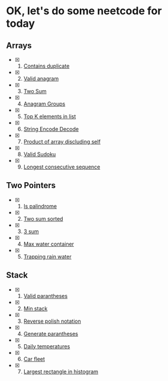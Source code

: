 # OK, let's do some neetcode for today

## Arrays
- [x] 1. [Contains duplicate](https://github.com/asharapat/nitkod/blob/master/arrays/contains_duplicate.txt)
- [x] 2. [Valid anagram](https://github.com/asharapat/nitkod/blob/master/arrays/valid_anagram.txt)
- [x] 3. [Two Sum](https://github.com/asharapat/nitkod/blob/master/arrays/two_sum.txt)
- [x] 4. [Anagram Groups](https://github.com/asharapat/nitkod/blob/master/arrays/anagram_groups.txt)
- [x] 5. [Top K elements in list](https://github.com/asharapat/nitkod/blob/master/arrays/top_k_elements_in_list.txt)
- [x] 6. [String Encode Decode](https://github.com/asharapat/nitkod/blob/master/arrays/string_encode_decode.txt)
- [x] 7. [Product of array discluding self](https://github.com/asharapat/nitkod/blob/master/arrays/product_of_array_discluding_self.txt)
- [x] 8. [Valid Sudoku](https://github.com/asharapat/nitkod/blob/master/arrays/valid_sudoku.txt)
- [x] 9. [Longest consecutive sequence](https://github.com/asharapat/nitkod/blob/master/arrays/longest_consecutive_sequence.txt)

## Two Pointers
- [x] 1. [Is palindrome](https://github.com/asharapat/nitkod/blob/master/two_pointers/is_palindrome.txt)
- [x] 2. [Two sum sorted](https://github.com/asharapat/nitkod/blob/master/two_pointers/two_sum_sorted_array.txt)
- [x] 3. [3 sum](https://github.com/asharapat/nitkod/blob/master/two_pointers/3sum.txt)
- [x] 4. [Max water container](https://github.com/asharapat/nitkod/blob/master/two_pointers/max_water_container.txt)
- [x] 5. [Trapping rain water](https://github.com/asharapat/nitkod/blob/master/two_pointers/trapping_rain_water.txt)

## Stack
- [x] 1. [Valid parantheses](https://github.com/asharapat/nitkod/blob/master/stack/valid_parantheses.txt)
- [x] 2. [Min stack](https://github.com/asharapat/nitkod/blob/master/stack/min_stack.txt)
- [x] 3. [Reverse polish notation](https://github.com/asharapat/nitkod/blob/master/stack/reverse_polish_notation.txt)
- [x] 4. [Generate parantheses](https://github.com/asharapat/nitkod/blob/master/stack/generate_parantheses.txt)
- [x] 5. [Daily temperatures](https://github.com/asharapat/nitkod/blob/master/stack/daily_temperatures.txt)
- [x] 6. [Car fleet](https://github.com/asharapat/nitkod/blob/master/stack/car_fleet.txt)
- [x] 7. [Largest rectangle in histogram](https://github.com/asharapat/nitkod/blob/master/stack/largest_rect_in_histogram.txt)